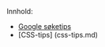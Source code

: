 <!-- docs/_sidebar.md -->

Innhold:

* [Google søketips](google-search.md)
* [CSS-tips] (css-tips.md)